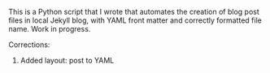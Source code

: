 This is a Python script that I wrote that automates the creation of blog post files in local Jekyll blog, with YAML front matter and correctly formatted file name. Work in progress.

Corrections: 

1. Added layout: post to YAML